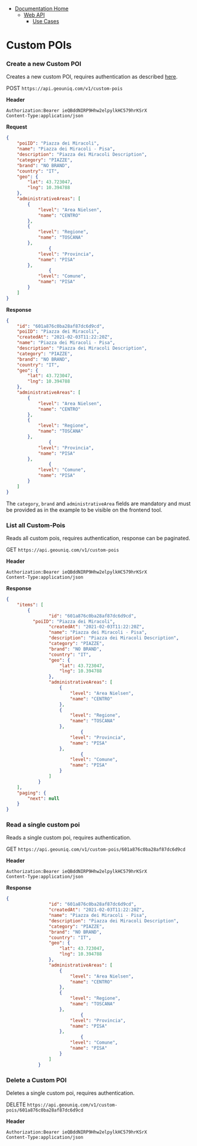 * [Documentation Home](../../README.md)
   * [Web API](../index.md)
      * [Use Cases](index.md)
      
# Custom POIs

### Create a new Custom POI

Creates a new custom POI, requires authentication as described [here](../reference/general-aspects/auth.md).

POST `https://api.geouniq.com/v1/custom-pois`

**Header**

```
Authorization:Bearer ieQBddNIRP9Hhw2elpylkHC579hrKSrX
Content-Type:application/json
```

**Request**

```json
{
    "poiID": "Piazza dei Miracoli",
    "name": "Piazza dei Miracoli - Pisa",
    "description": "Piazza dei Miracoli Description",
    "category": "PIAZZE",
    "brand": "NO BRAND",
    "country": "IT",
    "geo": {
        "lat": 43.723047,
        "lng": 10.394788
    },
    "administrativeAreas": [
        {
            "level": "Area Nielsen",
            "name": "CENTRO"
        },
        {
            "level": "Regione",
            "name": "TOSCANA"
        },
				{
            "level": "Provincia",
            "name": "PISA"
        },
				{
            "level": "Comune",
            "name": "PISA"
        }
    ]
}
```

**Response**

```json
{
    "id": "601a876c0ba28af87dc6d9cd",
    "poiID": "Piazza dei Miracoli",
    "createdAt": "2021-02-03T11:22:20Z",
    "name": "Piazza dei Miracoli - Pisa",
    "description": "Piazza dei Miracoli Description",
    "category": "PIAZZE",
    "brand": "NO BRAND",
    "country": "IT",
    "geo": {
        "lat": 43.723047,
        "lng": 10.394788
    },
    "administrativeAreas": [
        {
            "level": "Area Nielsen",
            "name": "CENTRO"
        },
        {
            "level": "Regione",
            "name": "TOSCANA"
        },
				{
            "level": "Provincia",
            "name": "PISA"
        },
				{
            "level": "Comune",
            "name": "PISA"
        }
    ]
}
```

The `category`, `brand` and `administrativeArea` fields are mandatory and must be provided as in the example to be visible on the frontend tool.

### List all Custom-Pois

Reads all custom pois, requires authentication, response can be paginated.

GET `https://api.geouniq.com/v1/custom-pois`

**Header**

```
Authorization:Bearer ieQBddNIRP9Hhw2elpylkHC579hrKSrX
Content-Type:application/json
```

**Response**

```json
{
    "items": [
        {
			    "id": "601a876c0ba28af87dc6d9cd",
          "poiID": "Piazza dei Miracoli",
			    "createdAt": "2021-02-03T11:22:20Z",
			    "name": "Piazza dei Miracoli - Pisa",
			    "description": "Piazza dei Miracoli Description",
			    "category": "PIAZZE",
			    "brand": "NO BRAND",
			    "country": "IT",
			    "geo": {
			        "lat": 43.723047,
			        "lng": 10.394788
			    },
			    "administrativeAreas": [
			        {
			            "level": "Area Nielsen",
			            "name": "CENTRO"
			        },
			        {
			            "level": "Regione",
			            "name": "TOSCANA"
			        },
							{
			            "level": "Provincia",
			            "name": "PISA"
			        },
							{
			            "level": "Comune",
			            "name": "PISA"
			        }
			    ]
			}
    ],
    "paging": {
        "next": null
    }
}
```

### Read a single custom poi

Reads a single custom poi, requires authentication.

GET `https://api.geouniq.com/v1/custom-pois/601a876c0ba28af87dc6d9cd`

**Header**

```
Authorization:Bearer ieQBddNIRP9Hhw2elpylkHC579hrKSrX
Content-Type:application/json
```

**Response**

```json
{
			    "id": "601a876c0ba28af87dc6d9cd",
			    "createdAt": "2021-02-03T11:22:20Z",
			    "name": "Piazza dei Miracoli - Pisa",
			    "description": "Piazza dei Miracoli Description",
			    "category": "PIAZZE",
			    "brand": "NO BRAND",
			    "country": "IT",
			    "geo": {
			        "lat": 43.723047,
			        "lng": 10.394788
			    },
			    "administrativeAreas": [
			        {
			            "level": "Area Nielsen",
			            "name": "CENTRO"
			        },
			        {
			            "level": "Regione",
			            "name": "TOSCANA"
			        },
							{
			            "level": "Provincia",
			            "name": "PISA"
			        },
							{
			            "level": "Comune",
			            "name": "PISA"
			        }
			    ]
			}
```

### Delete a Custom POI

Deletes a single custom poi, requires authentication.

DELETE `https://api.geouniq.com/v1/custom-pois/601a876c0ba28af87dc6d9cd`

**Header**

```
Authorization:Bearer ieQBddNIRP9Hhw2elpylkHC579hrKSrX
Content-Type:application/json
```
